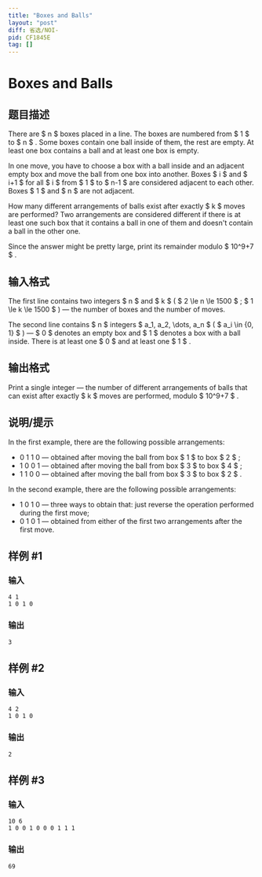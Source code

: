 ```yaml
---
title: "Boxes and Balls"
layout: "post"
diff: 省选/NOI-
pid: CF1845E
tag: []
---
```


# Boxes and Balls

## 题目描述

There are $ n $ boxes placed in a line. The boxes are numbered from $ 1 $ to $ n $ . Some boxes contain one ball inside of them, the rest are empty. At least one box contains a ball and at least one box is empty.

In one move, you have to choose a box with a ball inside and an adjacent empty box and move the ball from one box into another. Boxes $ i $ and $ i+1 $ for all $ i $ from $ 1 $ to $ n-1 $ are considered adjacent to each other. Boxes $ 1 $ and $ n $ are not adjacent.

How many different arrangements of balls exist after exactly $ k $ moves are performed? Two arrangements are considered different if there is at least one such box that it contains a ball in one of them and doesn't contain a ball in the other one.

Since the answer might be pretty large, print its remainder modulo $ 10^9+7 $ .

## 输入格式

The first line contains two integers $ n $ and $ k $ ( $ 2 \le n \le 1500 $ ; $ 1 \le k \le 1500 $ ) — the number of boxes and the number of moves.

The second line contains $ n $ integers $ a_1, a_2, \dots, a_n $ ( $ a_i \in \{0, 1\} $ ) — $ 0 $ denotes an empty box and $ 1 $ denotes a box with a ball inside. There is at least one $ 0 $ and at least one $ 1 $ .

## 输出格式

Print a single integer — the number of different arrangements of balls that can exist after exactly $ k $ moves are performed, modulo $ 10^9+7 $ .

## 说明/提示

In the first example, there are the following possible arrangements:

- 0 1 1 0 — obtained after moving the ball from box $ 1 $ to box $ 2 $ ;
- 1 0 0 1 — obtained after moving the ball from box $ 3 $ to box $ 4 $ ;
- 1 1 0 0 — obtained after moving the ball from box $ 3 $ to box $ 2 $ .

In the second example, there are the following possible arrangements:

- 1 0 1 0 — three ways to obtain that: just reverse the operation performed during the first move;
- 0 1 0 1 — obtained from either of the first two arrangements after the first move.

## 样例 #1

### 输入

```
4 1
1 0 1 0
```

### 输出

```
3
```

## 样例 #2

### 输入

```
4 2
1 0 1 0
```

### 输出

```
2
```

## 样例 #3

### 输入

```
10 6
1 0 0 1 0 0 0 1 1 1
```

### 输出

```
69
```

